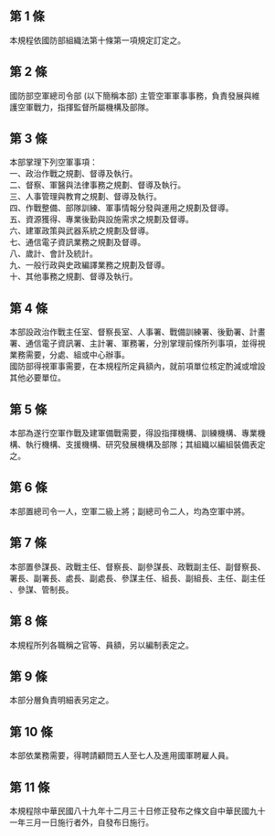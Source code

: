 第 1 條
-------
本規程依國防部組織法第十條第一項規定訂定之。

第 2 條
-------
國防部空軍總司令部 (以下簡稱本部) 主管空軍軍事事務，負責發展與維  
護空軍戰力，指揮監督所屬機構及部隊。

第 3 條
-------
本部掌理下列空軍事項：  
一、政治作戰之規劃、督導及執行。  
二、督察、軍醫與法律事務之規劃、督導及執行。  
三、人事管理與教育之規劃、督導及執行。  
四、作戰整備、部隊訓練、軍事情報分發與運用之規劃及督導。  
五、資源獲得、專業後勤與設施需求之規劃及督導。  
六、建軍政策與武器系統之規劃及督導。  
七、通信電子資訊業務之規劃及督導。  
八、歲計、會計及統計。  
九、一般行政與史政編譯業務之規劃及督導。  
十、其他事務之規劃、督導及執行。

第 4 條
-------
本部設政治作戰主任室、督察長室、人事署、戰備訓練署、後勤署、計畫  
署、通信電子資訊署、主計署、軍務署，分別掌理前條所列事項，並得視  
業務需要，分處、組或中心辦事。  
國防部得視軍事需要，在本規程所定員額內，就前項單位核定酌減或增設  
其他必要單位。

第 5 條
-------
本部為遂行空軍作戰及建軍備戰需要，得設指揮機構、訓練機構、專業機  
構、執行機構、支援機構、研究發展機構及部隊；其組織以編組裝備表定  
之。

第 6 條
-------
本部置總司令一人，空軍二級上將；副總司令二人，均為空軍中將。

第 7 條
-------
本部置參謀長、政戰主任、督察長、副參謀長、政戰副主任、副督察長、  
署長、副署長、處長、副處長、參謀主任、組長、副組長、主任、副主任  
、參謀、管制長。

第 8 條
-------
本規程所列各職稱之官等、員額，另以編制表定之。

第 9 條
-------
本部分層負責明細表另定之。

第 10 條
--------
本部依業務需要，得聘請顧問五人至七人及進用國軍聘雇人員。

第 11 條
--------
本規程除中華民國八十九年十二月三十日修正發布之條文自中華民國九十  
一年三月一日施行者外，自發布日施行。


